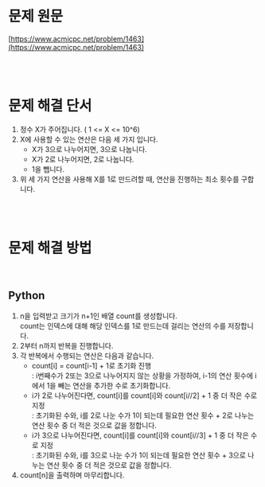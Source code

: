 # 문제 원문

[https://www.acmicpc.net/problem/1463](https://www.acmicpc.net/problem/1463)

<br><br>

# 문제 해결 단서

1. 정수 X가 주어집니다. ( 1 <= X <= 10^6)
2. X에 사용할 수 있는 연산은 다음 세 가지 입니다.
   - X가 3으로 나누어지면, 3으로 나눕니다.
   - X가 2로 나누어지면, 2로 나눕니다.
   - 1을 뺍니다.
3. 위 세 가지 연산을 사용해 X를 1로 만드려할 때, 연산을 진행하는 최소 횟수를 구합니다.

<br><br>

# 문제 해결 방법

<br>

## Python

1. n을 입력받고 크기가 n+1인 배열 count를 생성합니다.<br>
   count는 인덱스에 대해 해당 인덱스를 1로 만드는데 걸리는 연산의 수를 저장합니다.
2. 2부터 n까지 반복을 진행합니다.
3. 각 반복에서 수행되는 연산은 다음과 같습니다.
   - count[i] = count[i-1] + 1로 초기화 진행<br>
     : i번째수가 2또는 3으로 나누어지지 않는 상황을 가정하여, i-1의 연산 횟수에 i에서 1을 빼는 연산을 추가한 수로 초기화합니다.
   - i가 2로 나누어진다면, count[i]를 count[i]와 count[i//2] + 1 중 더 작은 수로 지정<br>
     : 초기화된 수와, i를 2로 나눈 수가 1이 되는데 필요한 연산 횟수 + 2로 나누는 연산 횟수 중 더 적은 것으로 값을 정합니다.
   - i가 3으로 나누어진다면, count[i]를 count[i]와 count[i//3] + 1 중 더 작은 수로 지정<br>
     : 초기화된 수와, i를 3으로 나눈 수가 1이 되는데 필요한 연산 횟수 + 3으로 나누는 연산 횟수 중 더 적은 것으로 값을 정합니다.
4. count[n]을 출력하며 마무리합니다.
